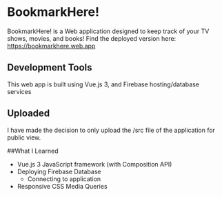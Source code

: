 # BookmarkHere!
BookmarkHere! is a Web application designed to keep track of your TV shows, movies, and books!
Find the deployed version here: https://bookmarkhere.web.app

## Development Tools
This web app is built using Vue.js 3, and Firebase hosting/database services

## Uploaded
I have made the decision to only upload the /src file of the application for public view. 

##What I Learned
-  Vue.js 3 JavaScript framework (with Composition API)
- Deploying Firebase Database
  - Connecting to application
- Responsive CSS Media Queries

